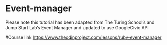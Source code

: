 # Event-manager
Please note this tutorial has been adapted from The Turing School’s and Jump Start Lab’s Event Manager and updated to use GoogleCivic API


#Course link
https://www.theodinproject.com/lessons/ruby-event-manager